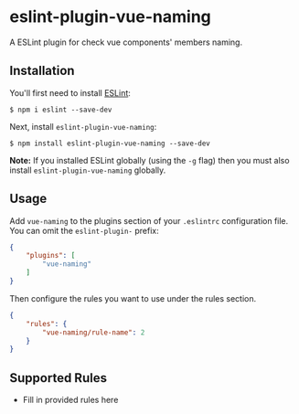 # eslint-plugin-vue-naming

A ESLint plugin for check vue components&#39; members naming.

## Installation

You'll first need to install [ESLint](http://eslint.org):

```
$ npm i eslint --save-dev
```

Next, install `eslint-plugin-vue-naming`:

```
$ npm install eslint-plugin-vue-naming --save-dev
```

**Note:** If you installed ESLint globally (using the `-g` flag) then you must also install `eslint-plugin-vue-naming` globally.

## Usage

Add `vue-naming` to the plugins section of your `.eslintrc` configuration file. You can omit the `eslint-plugin-` prefix:

```json
{
    "plugins": [
        "vue-naming"
    ]
}
```


Then configure the rules you want to use under the rules section.

```json
{
    "rules": {
        "vue-naming/rule-name": 2
    }
}
```

## Supported Rules

* Fill in provided rules here






